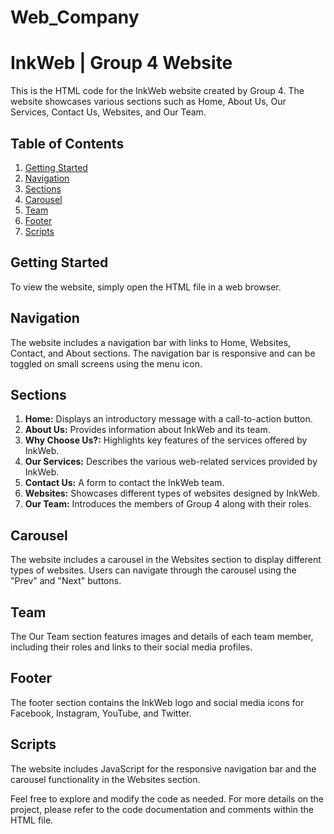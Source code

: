 # Web_Company

# InkWeb | Group 4 Website

This is the HTML code for the InkWeb website created by Group 4. The website showcases various sections such as Home, About Us, Our Services, Contact Us, Websites, and Our Team.

## Table of Contents
1. [Getting Started](#getting-started)
2. [Navigation](#navigation)
3. [Sections](#sections)
4. [Carousel](#carousel)
5. [Team](#team)
6. [Footer](#footer)
7. [Scripts](#scripts)

## Getting Started

To view the website, simply open the HTML file in a web browser.

## Navigation

The website includes a navigation bar with links to Home, Websites, Contact, and About sections. The navigation bar is responsive and can be toggled on small screens using the menu icon.

## Sections

1. **Home:** Displays an introductory message with a call-to-action button.
2. **About Us:** Provides information about InkWeb and its team.
3. **Why Choose Us?:** Highlights key features of the services offered by InkWeb.
4. **Our Services:** Describes the various web-related services provided by InkWeb.
5. **Contact Us:** A form to contact the InkWeb team.
6. **Websites:** Showcases different types of websites designed by InkWeb.
7. **Our Team:** Introduces the members of Group 4 along with their roles.

## Carousel

The website includes a carousel in the Websites section to display different types of websites. Users can navigate through the carousel using the "Prev" and "Next" buttons.

## Team

The Our Team section features images and details of each team member, including their roles and links to their social media profiles.

## Footer

The footer section contains the InkWeb logo and social media icons for Facebook, Instagram, YouTube, and Twitter.

## Scripts

The website includes JavaScript for the responsive navigation bar and the carousel functionality in the Websites section.

Feel free to explore and modify the code as needed. For more details on the project, please refer to the code documentation and comments within the HTML file.
